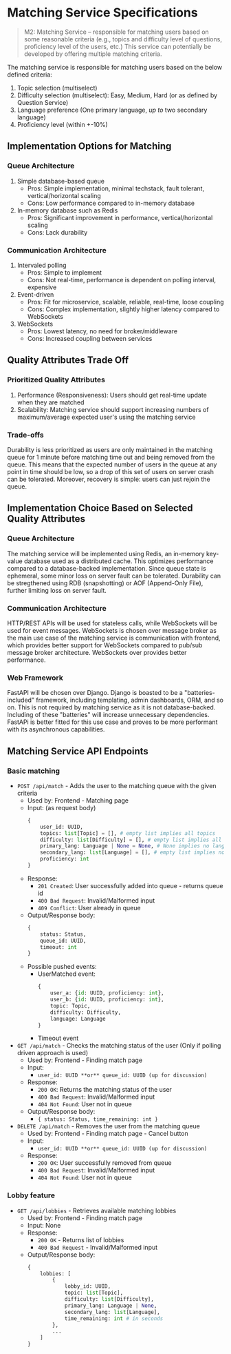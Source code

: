 # Matching Service Specifications
> M2: Matching Service – responsible for matching users based on some reasonable criteria (e.g., topics and difficulty level of questions, proficiency level of the users, etc.) This service can potentially be developed by offering multiple matching criteria.

The matching service is responsible for matching users based on the below defined criteria:
1. Topic selection (multiselect)
1. Difficulty selection (multiselect): Easy, Medium, Hard (or as defined by Question Service)
1. Language preference (One primary language, *up to* two secondary language)
1. Proficiency level (within +-10%)

## Implementation Options for Matching
### Queue Architecture
1. Simple database-based queue
    - Pros: Simple implementation, minimal techstack, fault tolerant, vertical/horizontal scaling
    - Cons: Low performance compared to in-memory database
1. In-memory database such as Redis
    - Pros: Significant improvement in performance, vertical/horizontal scaling
    - Cons: Lack durability
### Communication Architecture
1. Intervaled polling
    - Pros: Simple to implement
    - Cons: Not real-time, performance is dependent on polling interval, expensive
1. Event-driven
    - Pros: Fit for microservice, scalable, reliable, real-time, loose coupling
    - Cons: Complex implementation, slightly higher latency compared to WebSockets
1. WebSockets
    - Pros: Lowest latency, no need for broker/middleware
    - Cons: Increased coupling between services

## Quality Attributes Trade Off
### Prioritized Quality Attributes
1. Performance (Responsiveness): Users should get real-time update when they are matched
1. Scalability: Matching service should support increasing numbers of maximum/average expected user's using the matching service

### Trade-offs
Durability is less prioritized as users are only maintained in the matching queue for 1 minute before matching time out and being removed from the queue. This means that the expected number of users in the queue at any point in time should be low, so a drop of this set of users on server crash can be tolerated. Moreover, recovery is simple: users can just rejoin the queue.

## Implementation Choice Based on Selected Quality Attributes
### Queue Architecture
The matching service will be implemented using Redis, an in-memory key-value database used as a distributed cache. This optimizes performance compared to a database-backed implementation. Since queue state is ephemeral, some minor loss on server fault can be tolerated. Durability can be stregthened using RDB (snapshotting) or AOF (Append-Only File), further limiting loss on server fault.
### Communication Architecture
HTTP/REST APIs will be used for stateless calls, while WebSockets will be used for event messages. WebSockets is chosen over message broker as the main use case of the matching service is communication with frontend, which provides better support for WebSockets compared to pub/sub message broker architecture. WebSockets over provides better performance.
### Web Framework
FastAPI will be chosen over Django. Django is boasted to be a "batteries-included" framework, including templating, admin dashboards, ORM, and so on. This is not required by matching service as it is not database-backed. Including of these "batteries" will increase unnecessary dependencies. FastAPi is better fitted for this use case and proves to be more performant with its asynchronous capabilities.

## Matching Service API Endpoints
### Basic matching
- `POST /api/match` - Adds the user to the matching queue with the given criteria
    - Used by: Frontend - Matching page
    - Input: (as request body)
        ```python
        {
            user_id: UUID,
            topics: list[Topic] = [], # empty list implies all topics
            difficulty: list[Difficulty] = [], # empty list implies all difficulty
            primary_lang: Language | None = None, # None implies no language preference
            secondary_lang: list[Language] = [], # empty list implies no language preference
            proficiency: int
        }
        ```
    - Response:
        - `201 Created`: User successfully added into queue - returns queue id
        - `400 Bad Request`: Invalid/Malformed input
        - `409 Conflict`: User already in queue
    - Output/Response body:
        ```python
        {
            status: Status,
            queue_id: UUID,
            timeout: int
        }
        ```
    - Possible pushed events:
        - UserMatched event:
            ```python
            {
                user_a: {id: UUID, proficiency: int},
                user_b: {id: UUID, proficiency: int},
                topic: Topic,
                difficulty: Difficulty,
                language: Language
            }
            ```
        - Timeout event
- `GET /api/match` - Checks the matching status of the user (Only if polling driven approach is used)
    - Used by: Frontend - Finding match page
    - Input:
        - `user_id: UUID **or** queue_id: UUID (up for discussion)`
    - Response:
        - `200 OK`: Returns the matching status of the user
        - `400 Bad Request`: Invalid/Malformed input
        - `404 Not Found`: User not in queue
    - Output/Response body:
        - `{ status: Status, time_remaining: int }`
- `DELETE /api/match` - Removes the user from the matching queue
    - Used by: Frontend - Finding match page - Cancel button
    - Input:
        - `user_id: UUID **or** queue_id: UUID (up for discussion)`
    - Response:
        - `200 OK`: User successfully removed from queue
        - `400 Bad Request`: Invalid/Malformed input
        - `404 Not Found`: User not in queue
### Lobby feature
- `GET /api/lobbies` - Retrieves available matching lobbies
    - Used by: Frontend - Finding match page
    - Input: None
    - Response:
        - `200 OK` - Returns list of lobbies
        - `400 Bad Request` - Invalid/Malformed input
    - Output/Response body:
        ```python
        {
            lobbies: [
                {
                    lobby_id: UUID,
                    topic: list[Topic],
                    difficulty: list[Difficulty],
                    primary_lang: Language | None,
                    secondary_lang: list[Language],
                    time_remaining: int # in seconds
                },
                ...
            ]
        }

        ```
